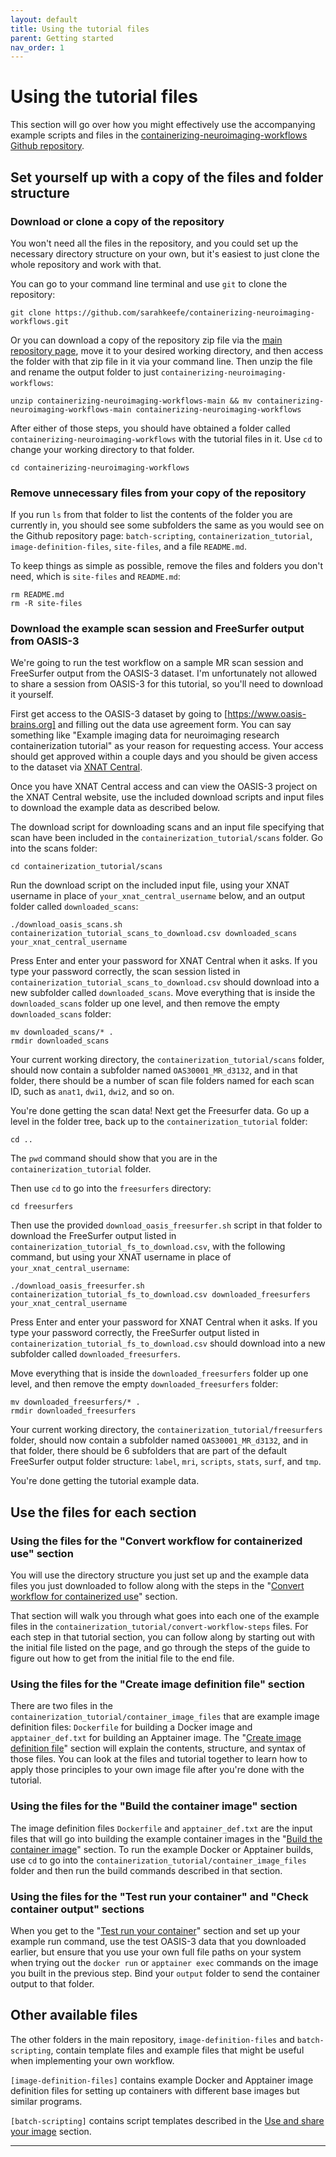 ```yaml
---
layout: default
title: Using the tutorial files
parent: Getting started
nav_order: 1
---
```


# Using the tutorial files

This section will go over how you might effectively use the accompanying example scripts and files in the [containerizing-neuroimaging-workflows Github repository].

## Set yourself up with a copy of the files and folder structure

### Download or clone a copy of the repository

You won't need all the files in the repository, and you could set up the necessary directory structure on your own, but it's easiest to just clone the whole repository and work with that.

You can go to your command line terminal and use `git` to clone the repository:
```
git clone https://github.com/sarahkeefe/containerizing-neuroimaging-workflows.git
```

Or you can download a copy of the repository zip file via the [main repository page], move it to your desired working directory, and then access the folder with that zip file in it via your command line. Then unzip the file and rename the output folder to just `containerizing-neuroimaging-workflows`: 
```
unzip containerizing-neuroimaging-workflows-main && mv containerizing-neuroimaging-workflows-main containerizing-neuroimaging-workflows
```

After either of those steps, you should have obtained a folder called `containerizing-neuroimaging-workflows` with the tutorial files in it. Use `cd` to change your working directory to that folder.
```
cd containerizing-neuroimaging-workflows
```

### Remove unnecessary files from your copy of the repository

If you run `ls` from that folder to list the contents of the folder you are currently in, you should see some subfolders the same as you would see on the Github repository page: `batch-scripting`, `containerization_tutorial`, `image-definition-files`, `site-files`, and a file `README.md`.

To keep things as simple as possible, remove the files and folders you don't need, which is `site-files` and `README.md`:
```
rm README.md
rm -R site-files
```

### Download the example scan session and FreeSurfer output from OASIS-3

We're going to run the test workflow on a sample MR scan session and FreeSurfer output from the OASIS-3 dataset. I'm unfortunately not allowed to share a session from OASIS-3 for this tutorial, so you'll need to download it yourself. 

First get access to the OASIS-3 dataset by going to [https://www.oasis-brains.org] and filling out the data use agreement form. You can say something like "Example imaging data for neuroimaging research containerization tutorial" as your reason for requesting access. Your access should get approved within a couple days and you should be given access to the dataset via [XNAT Central].

Once you have XNAT Central access and can view the OASIS-3 project on the XNAT Central website, use the included download scripts and input files to download the example data as described below. 

The download script for downloading scans and an input file specifying that scan have been included in the `containerization_tutorial/scans` folder. Go into the scans folder:
```
cd containerization_tutorial/scans
```

Run the download script on the included input file, using your XNAT username in place of `your_xnat_central_username` below, and an output folder called `downloaded_scans`:
```
./download_oasis_scans.sh containerization_tutorial_scans_to_download.csv downloaded_scans your_xnat_central_username 
```

Press Enter and enter your password for XNAT Central when it asks. If you type your password correctly, the scan session listed in `containerization_tutorial_scans_to_download.csv` should download into a new subfolder called `downloaded_scans`.
Move everything that is inside the `downloaded_scans` folder up one level, and then remove the empty `downloaded_scans` folder:
```
mv downloaded_scans/* .
rmdir downloaded_scans
```

Your current working directory, the `containerization_tutorial/scans` folder, should now contain a subfolder named `OAS30001_MR_d3132`, and in that folder, there should be a number of scan file folders named for each scan ID, such as `anat1`, `dwi1`, `dwi2`, and so on.

You're done getting the scan data! Next get the Freesurfer data.
Go up a level in the folder tree, back up to the `containerization_tutorial` folder:
```
cd ..
```
The `pwd` command should show that you are in the `containerization_tutorial` folder.

Then use `cd` to go into the `freesurfers` directory:
```
cd freesurfers
```
Then use the provided `download_oasis_freesurfer.sh` script in that folder to download the FreeSurfer output listed in `containerization_tutorial_fs_to_download.csv`, with the following command, but using your XNAT username in place of `your_xnat_central_username`:
```
./download_oasis_freesurfer.sh containerization_tutorial_fs_to_download.csv downloaded_freesurfers your_xnat_central_username
```
Press Enter and enter your password for XNAT Central when it asks. If you type your password correctly, the FreeSurfer output listed in `containerization_tutorial_fs_to_download.csv` should download into a new subfolder called `downloaded_freesurfers`.

Move everything that is inside the `downloaded_freesurfers` folder up one level, and then remove the empty `downloaded_freesurfers` folder:
```
mv downloaded_freesurfers/* .
rmdir downloaded_freesurfers
```

Your current working directory, the `containerization_tutorial/freesurfers` folder, should now contain a subfolder named `OAS30001_MR_d3132`, and in that folder, there should be 6 subfolders that are part of the default FreeSurfer output folder structure: `label`, `mri`, `scripts`, `stats`, `surf`, and `tmp`.

You're done getting the tutorial example data.

## Use the files for each section

### Using the files for the "Convert workflow for containerized use" section

You will use the directory structure you just set up and the example data files you just downloaded to follow along with the steps in the "[Convert workflow for containerized use]" section.

That section will walk you through what goes into each one of the example files in the `containerization_tutorial/convert-workflow-steps` files. For each step in that tutorial section, you can follow along by starting out with the initial file listed on the page, and go through the steps of the guide to figure out how to get from the initial file to the end file.

### Using the files for the "Create image definition file" section
There are two files in the `containerization_tutorial/container_image_files` that are example image definition files: `Dockerfile` for building a Docker image and `apptainer_def.txt` for building an Apptainer image. The "[Create image definition file]" section will explain the contents, structure, and syntax of those files. You can look at the files and tutorial together to learn how to apply those principles to your own image file after you're done with the tutorial.

### Using the files for the "Build the container image" section
The image definition files `Dockerfile` and `apptainer_def.txt` are the input files that will go into building the example container images in the "[Build the container image]" section. To run the example Docker or Apptainer builds, use `cd` to go into the `containerization_tutorial/container_image_files` folder and then run the build commands described in that section. 

### Using the files for the "Test run your container" and "Check container output" sections
When you get to the "[Test run your container]" section and set up your example run command, use the test OASIS-3 data that you downloaded earlier, but ensure that you use your own full file paths on your system when trying out the `docker run` or `apptainer exec` commands on the image you built in the previous step. Bind your `output` folder to send the container output to that folder. 

## Other available files
The other folders in the main repository, `image-definition-files` and `batch-scripting`, contain template files and example files that might be useful when implementing your own workflow.

`[image-definition-files]` contains example Docker and Apptainer image definition files for setting up containers with different base images but similar programs.

`[batch-scripting]` contains script templates described in the [Use and share your image] section.

----

[containerizing-neuroimaging-workflows Github repository]: https://github.com/sarahkeefe/containerizing-neuroimaging-workflows
[main repository page]:https://github.com/sarahkeefe/containerizing-neuroimaging-workflows
[https://www.oasis-brains.org]:https://www.oasis-brains.org
[XNAT Central]:https://central.xnat.org
[Convert workflow for containerized use]:https://sarahkeefe.github.io/containerizing-neuroimaging-workflows/3-convert-workflow-for-containerized-use
[Create image definition file]:https://sarahkeefe.github.io/containerizing-neuroimaging-workflows/4-create-image-definition-file/
[Build the container image]:https://sarahkeefe.github.io/containerizing-neuroimaging-workflows/5-build-the-container-image/
[Test run your container]:https://sarahkeefe.github.io/containerizing-neuroimaging-workflows/6-test-run-your-container/
[image-definition-files]:https://github.com/sarahkeefe/containerizing-neuroimaging-workflows/tree/main/image-definition-files
[batch-scripting]:https://github.com/sarahkeefe/containerizing-neuroimaging-workflows/tree/main/batch-scripting
[Use and share your image]:https://sarahkeefe.github.io/containerizing-neuroimaging-workflows/8-use-and-share-your-image/
